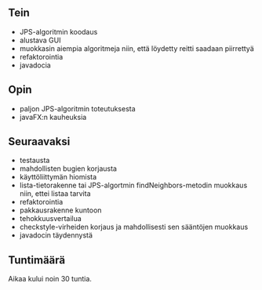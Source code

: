 ## Tein

* JPS-algoritmin koodaus
* alustava GUI
* muokkasin aiempia algoritmeja niin, että löydetty reitti saadaan piirrettyä
* refaktorointia
* javadocia

## Opin

* paljon JPS-algoritmin toteutuksesta
* javaFX:n kauheuksia

## Seuraavaksi

* testausta
* mahdollisten bugien korjausta
* käyttöliittymän hiomista
* lista-tietorakenne tai JPS-algortmin findNeighbors-metodin muokkaus niin, ettei listaa tarvita
* refaktorointia
* pakkausrakenne kuntoon
* tehokkuusvertailua
* checkstyle-virheiden korjaus ja mahdollisesti sen sääntöjen muokkaus
* javadocin täydennystä

## Tuntimäärä

Aikaa kului noin 30 tuntia.
